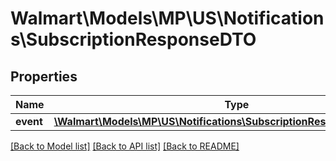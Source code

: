 # Walmart\Models\MP\US\Notifications\SubscriptionResponseDTO

## Properties

Name | Type | Description | Notes
------------ | ------------- | ------------- | -------------
**event** | [**\Walmart\Models\MP\US\Notifications\SubscriptionResponseDTORecord[]**](SubscriptionResponseDTORecord.md) |  | [optional]


[[Back to Model list]](./) [[Back to API list]](../../../../../README.md#supported-apis) [[Back to README]](../../../../../README.md)
